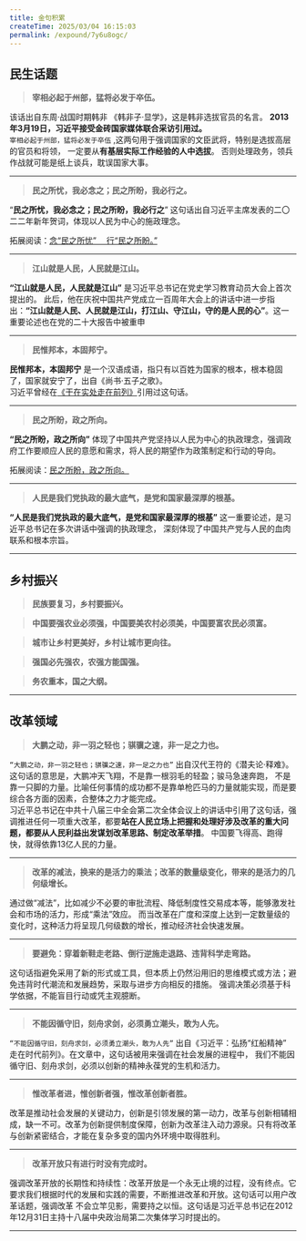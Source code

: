 ```yaml
---
title: 金句积累
createTime: 2025/03/04 16:15:03
permalink: /expound/7y6u8ogc/
---
```


## 民生话题

> **宰相必起于州部，猛将必发于卒伍。**

该话出自东周·战国时期韩非 《韩非子·显学》，这是韩非选拔官员的名言。 **2013年3月19日，习近平接受金砖国家媒体联合采访引用过。**  
`宰相必起于州部，猛将必发于卒伍` ,这两句用于强调国家的文臣武将，特别是选拔高层的官员和将领，
一定要从**有基层实际工作经验的人中选拔**。 否则处理政务，领兵作战就可能是纸上谈兵，耽误国家大事。   

---

> **民之所忧，我必念之；民之所盼，我必行之。**

“**民之所忧，我必念之；民之所盼，我必行之**” 这句话出自习近平主席发表的二〇二二年新年贺词，体现以人民为中心的施政理念。

拓展阅读：[念“民之所忧”　 行“民之所盼。”](http://theory.people.com.cn/n1/2022/0114/c40531-32331176.html)

---

> **江山就是人民，人民就是江山。**

**“江山就是人民，人民就是江山”** 是习近平总书记在党史学习教育动员大会上首次提出的。
此后，他在庆祝中国共产党成立一百周年大会上的讲话中进一步指出：**“江山就是人民、人民就是江山，打江山、守江山，守的是人民的心”**。这一重要论述也在党的二十大报告中被重申

---

> **民惟邦本，本固邦宁。**

**民惟邦本，本固邦宁** 是一个汉语成语，指只有以百姓为国家的根本，根本稳固了，国家就安宁了，出自《尚书·五子之歌》。    
习近平曾经在[《干在实处走在前列》](https://www.12371.cn/special/xxzd/dzs/3/)引用过这句话。

---

> **民之所盼，政之所向。**

**“民之所盼，政之所向”** 体现了中国共产党坚持以人民为中心的执政理念，强调政府工作要顺应人民的意愿和需求，将人民的期望作为政策制定和行动的导向。  

拓展阅读：[民之所盼，政之所向。](http://theory.people.com.cn/n1/2018/0628/c40531-30093927.html)

---

> **人民是我们党执政的最大底气，是党和国家最深厚的根基。**

**“人民是我们党执政的最大底气，是党和国家最深厚的根基”** 这一重要论述，是习近平总书记在多次讲话中强调的执政理念，
深刻体现了中国共产党与人民的血肉联系和根本宗旨。

---

## 乡村振兴

> **民族要复习，乡村要振兴。**


> **中国要强农业必须强，中国要美农村必须美，中国要富农民必须富。**


> **城市让乡村更美好，乡村让城市更向往。**


> **强国必先强农，农强方能国强。**


> **务农重本，国之大纲。**

---

## 改革领域

> **大鹏之动，非一羽之轻也；骐骥之速，非一足之力也。**

`“大鹏之动，非一羽之轻也；骐骥之速，非一足之力也”` 出自汉代王符的《潜夫论·释难》。这句话的意思是，大鹏冲天飞翔，不是靠一根羽毛的轻盈；骏马急速奔跑，
不是靠一只脚的力量。比喻任何事情的成功都不是靠单枪匹马的力量就能实现，而是要综合各方面的因素，合整体之力才能完成。  
习近平总书记在中共十八届三中全会第二次全体会议上的讲话中引用了这句话，强调推进任何一项重大改革，都要**站在人民立场上把握和处理好涉及改革的重大问题，都要从人民利益出发谋划改革思路、制定改革举措**。
中国要飞得高、跑得快，就得依靠13亿人民的力量。

---

> **改革的减法，换来的是活力的乘法；改革的数量级变化，带来的是活力的几何级增长。**

通过做“减法”，比如减少不必要的审批流程、降低制度性交易成本等，能够激发社会和市场的活力，形成“乘法”效应。
而当改革在广度和深度上达到一定数量级的变化时，这种活力将呈现几何级数的增长，推动经济社会快速发展。

---

> **要避免：穿着新鞋走老路、倒行逆施走退路、违背科学走弯路。**

这句话指避免采用了新的形式或工具，但本质上仍然沿用旧的思维模式或方法；避免违背时代潮流和发展趋势，采取与进步方向相反的措施。
强调决策必须基于科学依据，不能盲目行动或凭主观臆断。

---

> **不能因循守旧，刻舟求剑，必须勇立潮头，敢为人先。**

`“不能因循守旧，刻舟求剑，必须勇立潮头，敢为人先”` 出自《习近平：弘扬“红船精神” 走在时代前列》。在文章中，这句话被用来强调在社会发展的进程中，
我们不能因循守旧、刻舟求剑，必须以创新的精神永葆党的生机和活力。

---

> **惟改革者进，惟创新者强，惟改革创新者胜。**

改革是推动社会发展的关键动力，创新是引领发展的第一动力，改革与创新相辅相成，缺一不可。改革为创新提供制度保障，创新为改革注入动力源泉。只有将改革与创新紧密结合，才能在复杂多变的国内外环境中取得胜利。


---

> **改革开放只有进行时没有完成时。**

强调改革开放的长期性和持续性：改革开放是一个永无止境的过程，没有终点。它要求我们根据时代的发展和实践的需要，不断推进改革和开放。这句话可以用户改革话题，强调改革
不会立竿见影，需要持之以恒。这句话是习近平总书记在2012年12月31日主持十八届中央政治局第二次集体学习时提出的。

---

